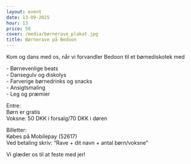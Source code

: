 ```yaml
---
layout: event
date: 13-09-2025
hour: 13
price: 50
cover: /media/børnerave_plakat.jpg
title: Børnerave på Bedoon
---
```

Kom og dans med os, når vi forvandler Bedoon til et børnediskotek med

\- Børnevenlige beats  
\- Dansegulv og diskolys  
\- Farverige børnedrinks og snacks  
\- Ansigtsmaling  
\- Leg og præmier

Entre:  
Børn er gratis  
Voksne: 50 DKK i forsalg/70 DKK i døren

Billetter:  
Købes på Mobilepay (52617)  
Ved betaling skriv: “Rave + dit navn + antal børn/voksne”

Vi glæder os til at feste med jer!